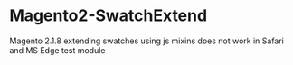 # Magento2-SwatchExtend
Magento 2.1.8 extending swatches using js mixins does not work in Safari and MS Edge test module
